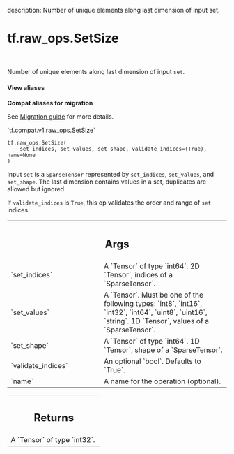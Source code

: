 description: Number of unique elements along last dimension of input set.

<div itemscope itemtype="http://developers.google.com/ReferenceObject">
<meta itemprop="name" content="tf.raw_ops.SetSize" />
<meta itemprop="path" content="Stable" />
</div>

# tf.raw_ops.SetSize

<!-- Insert buttons and diff -->

<table class="tfo-notebook-buttons tfo-api nocontent" align="left">

</table>



Number of unique elements along last dimension of input `set`.

<section class="expandable">
  <h4 class="showalways">View aliases</h4>
  <p>
<b>Compat aliases for migration</b>
<p>See
<a href="https://www.tensorflow.org/guide/migrate">Migration guide</a> for
more details.</p>
<p>`tf.compat.v1.raw_ops.SetSize`</p>
</p>
</section>

<pre class="devsite-click-to-copy prettyprint lang-py tfo-signature-link">
<code>tf.raw_ops.SetSize(
    set_indices, set_values, set_shape, validate_indices=(True), name=None
)
</code></pre>



<!-- Placeholder for "Used in" -->

Input `set` is a `SparseTensor` represented by `set_indices`, `set_values`,
and `set_shape`. The last dimension contains values in a set, duplicates are
allowed but ignored.

If `validate_indices` is `True`, this op validates the order and range of `set`
indices.

<!-- Tabular view -->
 <table class="responsive fixed orange">
<colgroup><col width="214px"><col></colgroup>
<tr><th colspan="2"><h2 class="add-link">Args</h2></th></tr>

<tr>
<td>
`set_indices`
</td>
<td>
A `Tensor` of type `int64`.
2D `Tensor`, indices of a `SparseTensor`.
</td>
</tr><tr>
<td>
`set_values`
</td>
<td>
A `Tensor`. Must be one of the following types: `int8`, `int16`, `int32`, `int64`, `uint8`, `uint16`, `string`.
1D `Tensor`, values of a `SparseTensor`.
</td>
</tr><tr>
<td>
`set_shape`
</td>
<td>
A `Tensor` of type `int64`.
1D `Tensor`, shape of a `SparseTensor`.
</td>
</tr><tr>
<td>
`validate_indices`
</td>
<td>
An optional `bool`. Defaults to `True`.
</td>
</tr><tr>
<td>
`name`
</td>
<td>
A name for the operation (optional).
</td>
</tr>
</table>



<!-- Tabular view -->
 <table class="responsive fixed orange">
<colgroup><col width="214px"><col></colgroup>
<tr><th colspan="2"><h2 class="add-link">Returns</h2></th></tr>
<tr class="alt">
<td colspan="2">
A `Tensor` of type `int32`.
</td>
</tr>

</table>


